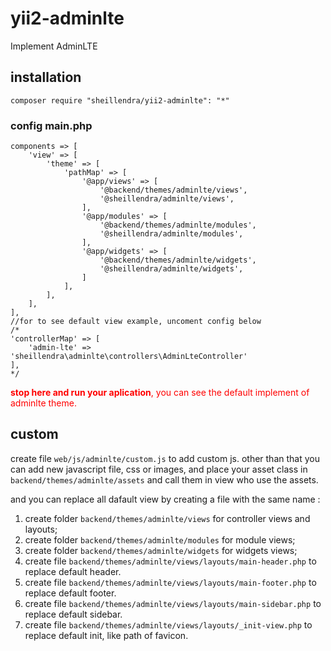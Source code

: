 # yii2-adminlte
Implement AdminLTE 


## installation

```composer require "sheillendra/yii2-adminlte": "*"```

### config main.php

```
components => [
    'view' => [
        'theme' => [
            'pathMap' => [
                '@app/views' => [
                    '@backend/themes/adminlte/views',
                    '@sheillendra/adminlte/views',
                ],
                '@app/modules' => [
                    '@backend/themes/adminlte/modules',
                    '@sheillendra/adminlte/modules',
                ],
                '@app/widgets' => [
                    '@backend/themes/adminlte/widgets',
                    '@sheillendra/adminlte/widgets',
                ]
            ],
        ],
    ],
],
//for to see default view example, uncoment config below
/*
'controllerMap' => [
    'admin-lte' => 'sheillendra\adminlte\controllers\AdminLteController'
],
*/
```

<span style="color:red">**stop here and run your aplication**, you can see the default implement of adminlte theme.<span/>


## custom

create file ```web/js/adminlte/custom.js``` to add custom js.
other than that you can add new javascript file, css or images,
and place your asset class in ```backend/themes/adminlte/assets```
and call them in view who use the assets.

and you can replace all dafault view by creating a file with the same name : 
1. create folder ```backend/themes/adminlte/views``` for controller views and layouts;
2. create folder ```backend/themes/adminlte/modules``` for module views;
3. create folder ```backend/themes/adminlte/widgets``` for widgets views;
4. create file ```backend/themes/adminlte/views/layouts/main-header.php``` to replace default header.
4. create file ```backend/themes/adminlte/views/layouts/main-footer.php``` to replace default footer.
4. create file ```backend/themes/adminlte/views/layouts/main-sidebar.php``` to replace default sidebar.
5. create file ```backend/themes/adminlte/views/layouts/_init-view.php``` to replace default init, like path of favicon.